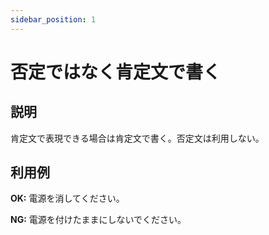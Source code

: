 ```yaml
---
sidebar_position: 1
---
```


# 否定ではなく肯定文で書く
## 説明
肯定文で表現できる場合は肯定文で書く。否定文は利用しない。

## 利用例
**OK:**
電源を消してください。

**NG:**
電源を付けたままにしないでください。